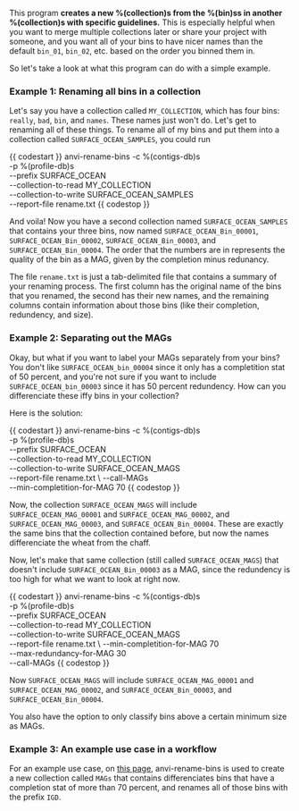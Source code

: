 This program **creates a new %(collection)s from the %(bin)ss in another %(collection)s with specific guidelines.** This is especially helpful when you want to merge multiple collections later or share your project with someone, and you want all of your bins to have nicer names than the default `bin_01`, `bin_02`, etc. based on the order you binned them in. 

So let's take a look at what this program can do with a simple example. 

### Example 1: Renaming all bins in a collection 

Let's say you have a collection called `MY_COLLECTION`, which has four bins: `really`, `bad`, `bin`, and `names`. These names just won't do. Let's get to renaming all of these things. To rename all of my bins and put them into a collection called `SURFACE_OCEAN_SAMPLES`, you could run 

{{ codestart }}
anvi-rename-bins -c %(contigs-db)s \
                 -p %(profile-db)s \
                 --prefix SURFACE_OCEAN \
                 --collection-to-read MY_COLLECTION \
                 --collection-to-write SURFACE_OCEAN_SAMPLES \
                 --report-file rename.txt
{{ codestop }}

And voila! Now you have a second collection named `SURFACE_OCEAN_SAMPLES` that contains your three bins, now named  `SURFACE_OCEAN_Bin_00001`, `SURFACE_OCEAN_Bin_00002`, `SURFACE_OCEAN_Bin_00003`, and `SURFACE_OCEAN_Bin_00004`. The order that the numbers are in represents the quality of the bin as a MAG, given by the completion minus redunancy. 

The file `rename.txt` is just a tab-delimited file that contains a summary of your renaming process. The first column has the original name of the bins that you renamed, the second has their new names, and the remaining columns contain information about those bins (like their completion, redundency, and size). 

### Example 2: Separating out the MAGs 

Okay, but what if you want to label your MAGs separately from your bins? You don't like `SURFACE_OCEAN_bin_00004` since it only has a completition stat of 50 percent, and you're not sure if you want to include `SURFACE_OCEAN_bin_00003`  since it has 50 percent redundency. How can you differenciate these iffy bins in your collection? 

Here is the solution: 

{{ codestart }}
anvi-rename-bins -c %(contigs-db)s \
                 -p %(profile-db)s \
                 --prefix SURFACE_OCEAN \
                 --collection-to-read MY_COLLECTION \
                 --collection-to-write SURFACE_OCEAN_MAGS \
                 --report-file rename.txt \ 
                 --call-MAGs \
                 --min-completition-for-MAG 70 
{{ codestop }}

Now, the collection `SURFACE_OCEAN_MAGS` will include  `SURFACE_OCEAN_MAG_00001` and `SURFACE_OCEAN_MAG_00002`, and `SURFACE_OCEAN_MAG_00003`, and `SURFACE_OCEAN_Bin_00004`. These are exactly the same bins that the collection contained before, but now the names differenciate the wheat from the chaff. 

Now, let's make that same collection (still called `SURFACE_OCEAN_MAGS`) that doesn't include `SURFACE_OCEAN_Bin_00003` as a MAG, since the redundency is too high for what we want to look at right now. 

{{ codestart }}
anvi-rename-bins -c %(contigs-db)s \
                 -p %(profile-db)s \
                 --prefix SURFACE_OCEAN \
                 --collection-to-read MY_COLLECTION \
                 --collection-to-write SURFACE_OCEAN_MAGS \
                 --report-file rename.txt \ 
                 --min-completition-for-MAG 70 \
                 --max-redundancy-for-MAG 30 \
                 --call-MAGs
{{ codestop }}

Now `SURFACE_OCEAN_MAGS`   will include  `SURFACE_OCEAN_MAG_00001` and `SURFACE_OCEAN_MAG_00002`, and `SURFACE_OCEAN_Bin_00003`, and `SURFACE_OCEAN_Bin_00004`.

You also have the option to only classify bins above a certain minimum size as MAGs. 

### Example 3: An example use case in a workflow

For an example use case, on [this page](http://merenlab.org/tutorials/infant-gut/#renaming-bins-in-your-collection-from-chaos-to-order), anvi-rename-bins is used to create a new collection called `MAGs` that contains differenciates bins that have a completion stat of more than 70 percent, and renames all of those bins with the prefix `IGD`. 
